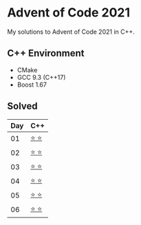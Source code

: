 # Advent of Code 2021

My solutions to Advent of Code 2021 in C++.


## C++ Environment

* CMake
* GCC 9.3 (C++17)
* Boost 1.67

## Solved

Day | C++
---|---
01 | [ :star: :star: ](day01-cxx/main.cpp)
02 | [ :star: :star: ](day02-cxx/main.cpp)
03 | [ :star: :star: ](day03-cxx/main.cpp)
04 | [ :star: :star: ](day04-cxx/main.cpp)
05 | [ :star: :star: ](day05-cxx/main.cpp)
06 | [ :star: :star: ](day06-cxx/main.cpp)
